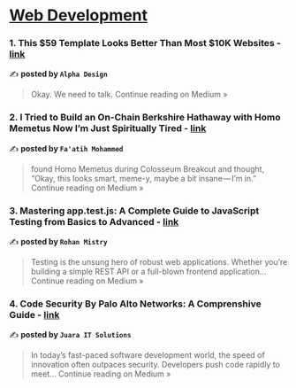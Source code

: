 
<h1><a href=https://medium.com/tag/web-development/recommended target="_blank" rel="noopener noreferrer">Web Development</a></h1>
<h3>1. This $59 Template Looks Better Than Most $10K Websites - <a href="https://medium.com/@alphadesign/this-59-template-looks-better-than-most-10k-websites-04ebf435f04e?source=rss------web_development-5" target="_blank" rel="noopener noreferrer">link</a></h3>

✍️ **posted by `Alpha Design`**

<blockquote>Okay. We need to talk.
Continue reading on Medium »</blockquote>

<h3>2. I Tried to Build an On-Chain Berkshire Hathaway with Homo Memetus Now I’m Just Spiritually Tired - <a href="https://medium.com/@faatihmudathir/i-tried-to-build-an-on-chain-berkshire-hathaway-with-homo-memetus-now-im-just-spiritually-tired-4e7f2f3839fa?source=rss------web_development-5" target="_blank" rel="noopener noreferrer">link</a></h3>

✍️ **posted by `Fa'atih Mohammed`**

<blockquote>found Homo Memetus during Colosseum Breakout and thought, “Okay, this looks smart, meme-y, maybe a bit insane — I’m in.”
Continue reading on Medium »</blockquote>

<h3>3.  Mastering app.test.js: A Complete Guide to JavaScript Testing from Basics to Advanced - <a href="https://medium.com/@rohanmistry231/mastering-app-test-js-a-complete-guide-to-javascript-testing-from-basics-to-advanced-95428944370b?source=rss------web_development-5" target="_blank" rel="noopener noreferrer">link</a></h3>

✍️ **posted by `Rohan Mistry`**

<blockquote>Testing is the unsung hero of robust web applications. Whether you’re building a simple REST API or a full-blown frontend application…
Continue reading on Medium »</blockquote>

<h3>4. Code Security By Palo Alto Networks: A Comprenshive Guide - <a href="https://juaraits.medium.com/palo-alto-networks-code-security-18a4a0665b93?source=rss------web_development-5" target="_blank" rel="noopener noreferrer">link</a></h3>

✍️ **posted by `Juara IT Solutions`**

<blockquote>In today’s fast-paced software development world, the speed of innovation often outpaces security. Developers push code rapidly to meet…
Continue reading on Medium »</blockquote>

